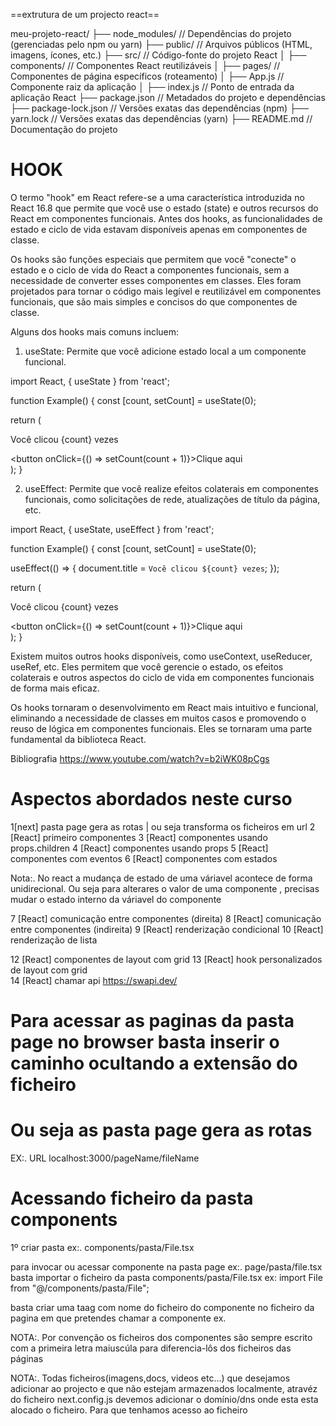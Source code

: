 ==extrutura de um projecto react==

meu-projeto-react/
  ├── node_modules/           // Dependências do projeto (gerenciadas pelo npm ou yarn)
  ├── public/                 // Arquivos públicos (HTML, imagens, ícones, etc.)
  ├── src/                    // Código-fonte do projeto React
  │   ├── components/         // Componentes React reutilizáveis
  │   ├── pages/              // Componentes de página específicos (roteamento)
  │   ├── App.js              // Componente raiz da aplicação
  │   ├── index.js            // Ponto de entrada da aplicação React
  ├── package.json            // Metadados do projeto e dependências
  ├── package-lock.json       // Versões exatas das dependências (npm)
  ├── yarn.lock               // Versões exatas das dependências (yarn)
  ├── README.md               // Documentação do projeto
 
 # HOOK 

 O termo "hook" em React refere-se a uma característica introduzida no React 16.8 que permite que você use o estado (state) e outros recursos do React em componentes funcionais. Antes dos hooks, as funcionalidades de estado e ciclo de vida estavam disponíveis apenas em componentes de classe.

Os hooks são funções especiais que permitem que você "conecte" o estado e o ciclo de vida do React a componentes funcionais, sem a necessidade de converter esses componentes em classes. Eles foram projetados para tornar o código mais legível e reutilizável em componentes funcionais, que são mais simples e concisos do que componentes de classe.

Alguns dos hooks mais comuns incluem:

1. useState: Permite que você adicione estado local a um componente funcional.

import React, { useState } from 'react';

function Example() {
  const [count, setCount] = useState(0);

  return (
    <div>
      <p>Você clicou {count} vezes</p>
      <button onClick={() => setCount(count + 1)}>Clique aqui</button>
    </div>
  );
}


2. useEffect: Permite que você realize efeitos colaterais em componentes funcionais, como solicitações de rede, atualizações de título da página, etc.

import React, { useState, useEffect } from 'react';

function Example() {
  const [count, setCount] = useState(0);

  useEffect(() => {
    document.title = `Você clicou ${count} vezes`;
  });

  return (
    <div>
      <p>Você clicou {count} vezes</p>
      <button onClick={() => setCount(count + 1)}>Clique aqui</button>
    </div>
  );
}


Existem muitos outros hooks disponíveis, como useContext, useReducer, useRef, etc. Eles permitem que você gerencie o estado, os efeitos colaterais e outros aspectos do ciclo de vida em componentes funcionais de forma mais eficaz.

Os hooks tornaram o desenvolvimento em React mais intuitivo e funcional, eliminando a necessidade de classes em muitos casos e promovendo o reuso de lógica em componentes funcionais. Eles se tornaram uma parte fundamental da biblioteca React.

Bibliografia 
https://www.youtube.com/watch?v=b2iWK08pCgs

 # Aspectos abordados neste curso

 1[next] pasta page gera as rotas | ou seja transforma os ficheiros em url 
 2 [React] primeiro componentes
 3 [React]  componentes usando props.children
 4 [React]  componentes usando props
 5 [React]  componentes com eventos 
 6 [React]  componentes com estados
  
   Nota:. No react a mudança de estado de uma váriavel acontece de forma unidirecional. 
   Ou seja para alterares o valor de uma componente , precisas mudar o estado interno da váriavel do componente
          

 7 [React]  comunicação entre componentes (direita)
 8 [React]  comunicação entre componentes (indireita)
 9 [React]  renderização condicional 
 10 [React]  renderização de lista  

  12 [React]  componentes de layout com grid
  13 [React]  hook personalizados de layout com grid  
  14 [React]  chamar api https://swapi.dev/  
      




 # Para acessar as paginas da pasta page no browser  basta inserir o  caminho ocultando a extensão do ficheiro 
 # Ou seja as pasta page gera as rotas
 EX:. URL  localhost:3000/pageName/fileName 

 # Acessando ficheiro da pasta  components

 1º criar pasta ex:. components/pasta/File.tsx
 
 para invocar ou acessar componente na pasta page ex:. page/pasta/file.tsx
 basta importar o ficheiro da pasta components/pasta/File.tsx 
 ex: import File from "@/components/pasta/File"; 

 basta criar uma taag com nome do ficheiro do componente no ficheiro da pagina em que pretendes chamar a componente
 ex. <File />

 NOTA:. Por convenção os ficheiros dos componentes são sempre escrito com a primeira letra maiuscúla 
        para diferencia-lôs dos ficheiros das páginas 


NOTA:. Todas ficheiros(imagens,docs, videos etc...) que desejamos adicionar ao projecto e que não estejam armazenados localmente, atravéz do ficheiro next.config.js devemos adicionar o domínio/dns onde esta esta alocado o ficheiro. Para que tenhamos acesso ao ficheiro


     

